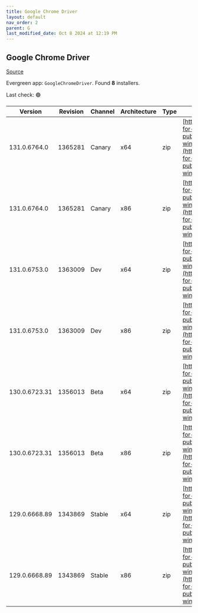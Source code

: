 ```yaml
---
title: Google Chrome Driver
layout: default
nav_order: 2
parent: G
last_modified_date: Oct 8 2024 at 12:19 PM
---
```


## Google Chrome Driver

[Source](https://googlechromelabs.github.io/chrome-for-testing/)

Evergreen app: `GoogleChromeDriver`. Found **8** installers.

Last check: 🟢

| Version       | Revision | Channel | Architecture | Type | URI                                                                                                                                                                                                        |
| ------------- | -------- | ------- | ------------ | ---- | ---------------------------------------------------------------------------------------------------------------------------------------------------------------------------------------------------------- |
| 131.0.6764.0  | 1365281  | Canary  | x64          | zip  | [https://storage.googleapis.com/chrome-for-testing-public/131.0.6764.0/win64/chromedriver-win64.zip](https://storage.googleapis.com/chrome-for-testing-public/131.0.6764.0/win64/chromedriver-win64.zip)   |
| 131.0.6764.0  | 1365281  | Canary  | x86          | zip  | [https://storage.googleapis.com/chrome-for-testing-public/131.0.6764.0/win32/chromedriver-win32.zip](https://storage.googleapis.com/chrome-for-testing-public/131.0.6764.0/win32/chromedriver-win32.zip)   |
| 131.0.6753.0  | 1363009  | Dev     | x64          | zip  | [https://storage.googleapis.com/chrome-for-testing-public/131.0.6753.0/win64/chromedriver-win64.zip](https://storage.googleapis.com/chrome-for-testing-public/131.0.6753.0/win64/chromedriver-win64.zip)   |
| 131.0.6753.0  | 1363009  | Dev     | x86          | zip  | [https://storage.googleapis.com/chrome-for-testing-public/131.0.6753.0/win32/chromedriver-win32.zip](https://storage.googleapis.com/chrome-for-testing-public/131.0.6753.0/win32/chromedriver-win32.zip)   |
| 130.0.6723.31 | 1356013  | Beta    | x64          | zip  | [https://storage.googleapis.com/chrome-for-testing-public/130.0.6723.31/win64/chromedriver-win64.zip](https://storage.googleapis.com/chrome-for-testing-public/130.0.6723.31/win64/chromedriver-win64.zip) |
| 130.0.6723.31 | 1356013  | Beta    | x86          | zip  | [https://storage.googleapis.com/chrome-for-testing-public/130.0.6723.31/win32/chromedriver-win32.zip](https://storage.googleapis.com/chrome-for-testing-public/130.0.6723.31/win32/chromedriver-win32.zip) |
| 129.0.6668.89 | 1343869  | Stable  | x64          | zip  | [https://storage.googleapis.com/chrome-for-testing-public/129.0.6668.89/win64/chromedriver-win64.zip](https://storage.googleapis.com/chrome-for-testing-public/129.0.6668.89/win64/chromedriver-win64.zip) |
| 129.0.6668.89 | 1343869  | Stable  | x86          | zip  | [https://storage.googleapis.com/chrome-for-testing-public/129.0.6668.89/win32/chromedriver-win32.zip](https://storage.googleapis.com/chrome-for-testing-public/129.0.6668.89/win32/chromedriver-win32.zip) |
